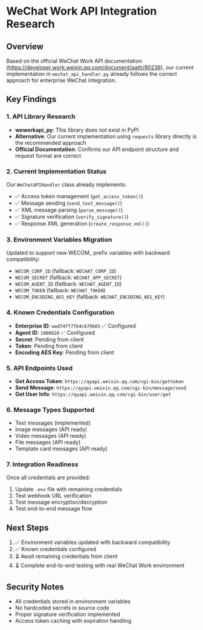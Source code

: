 # WeChat Work API Integration Research

## Overview
Based on the official WeChat Work API documentation (https://developer.work.weixin.qq.com/document/path/90236), our current implementation in `wechat_api_handler.py` already follows the correct approach for enterprise WeChat integration.

## Key Findings

### 1. API Library Research
- **weworkapi_py**: This library does not exist in PyPI
- **Alternative**: Our current implementation using `requests` library directly is the recommended approach
- **Official Documentation**: Confirms our API endpoint structure and request format are correct

### 2. Current Implementation Status
Our `WeChatAPIHandler` class already implements:
- ✅ Access token management (`get_access_token()`)
- ✅ Message sending (`send_text_message()`)
- ✅ XML message parsing (`parse_message()`)
- ✅ Signature verification (`verify_signature()`)
- ✅ Response XML generation (`create_response_xml()`)

### 3. Environment Variables Migration
Updated to support new WECOM_ prefix variables with backward compatibility:
- `WECOM_CORP_ID` (fallback: `WECHAT_CORP_ID`)
- `WECOM_SECRET` (fallback: `WECHAT_APP_SECRET`)
- `WECOM_AGENT_ID` (fallback: `WECHAT_AGENT_ID`)
- `WECOM_TOKEN` (fallback: `WECHAT_TOKEN`)
- `WECOM_ENCODING_AES_KEY` (fallback: `WECHAT_ENCODING_AES_KEY`)

### 4. Known Credentials Configuration
- **Enterprise ID**: `wwd74ff77b4c679b65` ✅ Configured
- **Agent ID**: `1000020` ✅ Configured
- **Secret**: Pending from client
- **Token**: Pending from client
- **Encoding AES Key**: Pending from client

### 5. API Endpoints Used
- **Get Access Token**: `https://qyapi.weixin.qq.com/cgi-bin/gettoken`
- **Send Message**: `https://qyapi.weixin.qq.com/cgi-bin/message/send`
- **Get User Info**: `https://qyapi.weixin.qq.com/cgi-bin/user/get`

### 6. Message Types Supported
- Text messages (implemented)
- Image messages (API ready)
- Video messages (API ready)
- File messages (API ready)
- Template card messages (API ready)

### 7. Integration Readiness
Once all credentials are provided:
1. Update `.env` file with remaining credentials
2. Test webhook URL verification
3. Test message encryption/decryption
4. Test end-to-end message flow

## Next Steps
1. ✅ Environment variables updated with backward compatibility
2. ✅ Known credentials configured
3. ⏳ Await remaining credentials from client
4. ⏳ Complete end-to-end testing with real WeChat Work environment

## Security Notes
- All credentials stored in environment variables
- No hardcoded secrets in source code
- Proper signature verification implemented
- Access token caching with expiration handling
